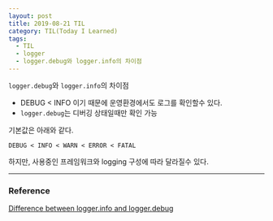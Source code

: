 ```yaml
---
layout: post
title: 2019-08-21 TIL
category: TIL(Today I Learned)
tags:
  - TIL
  - logger
  - logger.debug와 logger.info의 차이점
---
```




`logger.debug`와 `logger.info`의 차이점

- DEBUG < INFO 이기 때문에 운영환경에서도 로그를 확인할수 있다.
- `logger.debug`는 디버깅 상태일때만 확인 가능

기본값은 아래와 같다.

`DEBUG < INFO < WARN < ERROR < FATAL`

하지만, 사용중인 프레임워크와 logging 구성에 따라 달라질수 있다.



---

### Reference

[Difference between logger.info and logger.debug](https://stackoverflow.com/questions/2342280/difference-between-logger-info-and-logger-debug)
